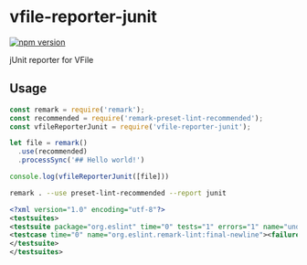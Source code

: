 # vfile-reporter-junit

[![npm version](https://badge.fury.io/js/vfile-reporter-junit.svg)](https://badge.fury.io/js/vfile-reporter-junit)

jUnit reporter for VFile

## Usage

```js
const remark = require('remark');
const recommended = require('remark-preset-lint-recommended');
const vfileReporterJunit = require('vfile-reporter-junit');

let file = remark()
  .use(recommended)
  .processSync('## Hello world!')

console.log(vfileReporterJunit([file]))
```

```sh
remark . --use preset-lint-recommended --report junit
```

```xml
<?xml version="1.0" encoding="utf-8"?>
<testsuites>
<testsuite package="org.eslint" time="0" tests="1" errors="1" name="undefined">
<testcase time="0" name="org.eslint.remark-lint:final-newline"><failure message="Missing newline character at end of file"><![CDATA[line 1, col 1, Warning - Missing newline character at end of file (remark-lint:final-newline)]]></failure></testcase>
</testsuite>
</testsuites>
```
